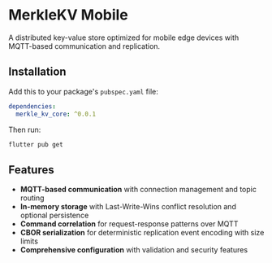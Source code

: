 # MerkleKV Mobile

A distributed key-value store optimized for mobile edge devices with MQTT-based communication and replication.

## Installation

Add this to your package's `pubspec.yaml` file:

```yaml
dependencies:
  merkle_kv_core: ^0.0.1
```

Then run:

```bash
flutter pub get
```

## Features

- **MQTT-based communication** with connection management and topic routing
- **In-memory storage** with Last-Write-Wins conflict resolution and optional persistence  
- **Command correlation** for request-response patterns over MQTT
- **CBOR serialization** for deterministic replication event encoding with size limits
- **Comprehensive configuration** with validation and security features

